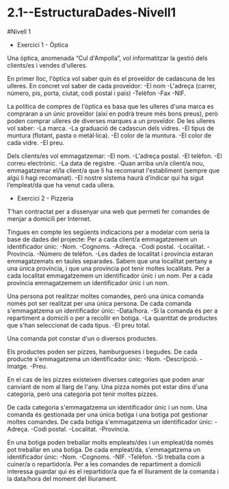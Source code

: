 # 2.1--EstructuraDades-Nivell1

#Nivell 1

- Exercici 1 - Òptica
  
Una òptica, anomenada “Cul d'Ampolla”, vol informatitzar la gestió dels clients/es i vendes d'ulleres.

En primer lloc, l'òptica vol saber quin és el proveïdor de cadascuna de les ulleres. En concret vol saber de cada proveïdor:
-El nom
-L'adreça (carrer, número, pis, porta, ciutat, codi postal i país)
-Telèfon
-Fax
-NIF.

La política de compres de l'òptica es basa que les ulleres d'una marca es compraran a un únic proveïdor (així en podrà treure més bons preus), però poden comprar ulleres de diverses marques a un proveïdor. De les ulleres vol saber:
-La marca.
-La graduació de cadascun dels vidres.
-El tipus de muntura (flotant, pasta o metàl·lica).
-El color de la muntura.
-El color de cada vidre.
-El preu.

Dels clients/es vol emmagatzemar:
-El nom.
-L'adreça postal.
-El telèfon.
-El correu electrònic.
-La data de registre.
-Quan arriba un/a client/a nou, emmagatzemar el/la client/a que li ha recomanat l'establiment (sempre que algú li hagi recomanat).
-El nostre sistema haurà d’indicar qui ha sigut l’empleat/da que ha venut cada ullera.

- Exercici 2 - Pizzeria
  
T’han contractat per a dissenyar una web que permeti fer comandes de menjar a domicili per Internet.

Tingues en compte les següents indicacions per a modelar com seria la base de dades del projecte:
Per a cada client/a emmagatzemem un identificador únic:
-Nom.
-Cognoms.
-Adreça.
-Codi postal.
-Localitat.
-Província.
-Número de telèfon.
-Les dades de localitat i província estaran emmagatzemats en taules separades. Sabem que una localitat pertany a una única província, i que una província pot tenir moltes localitats. Per a cada localitat emmagatzemem un identificador únic i un nom. Per a cada província emmagatzemem un identificador únic i un nom.

Una persona pot realitzar moltes comandes, però una única comanda només pot ser realitzat per una única persona. De cada comanda s'emmagatzema un identificador únic:
-Data/hora.
-Si la comanda és per a repartiment a domicili o per a recollir en botiga.
-La quantitat de productes que s'han seleccionat de cada tipus.
-El preu total.

Una comanda pot constar d'un o diversos productes.


Els productes poden ser pizzes, hamburgueses i begudes. De cada producte s'emmagatzema un identificador únic:
-Nom.
-Descripció.
-Imatge.
-Preu.

En el cas de les pizzes existeixen diverses categories que poden anar canviant de nom al llarg de l'any. Una pizza només pot estar dins d'una categoria, però una categoria pot tenir moltes pizzes.


De cada categoria s'emmagatzema un identificador únic i un nom. Una comanda és gestionada per una única botiga i una botiga pot gestionar moltes comandes. De cada botiga s'emmagatzema un identificador únic:
-Adreça.
-Codi postal.
-Localitat.
-Província.


En una botiga poden treballar molts empleats/des i un empleat/da només pot treballar en una botiga. De cada empleat/da, s'emmagatzema un identificador únic:
-Nom.
-Cognoms.
-NIF.
-Telèfon.
-Si treballa com a cuiner/a o repartidor/a. Per a les comandes de repartiment a domicili interessa guardar qui és el repartidor/a que fa el lliurament de la comanda i la data/hora del moment del lliurament.
